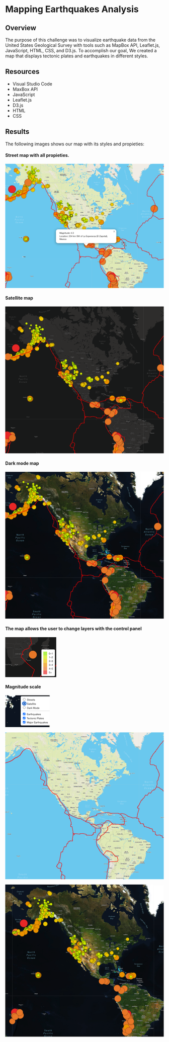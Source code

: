# Mapping Earthquakes Analysis

## Overview

The purpose of this challenge was to visualize earthquake data from the United States Geological Survey with tools such as MapBox API, Leaflet.js, JavaScript, HTML, CSS, and D3.js. To accomplish our goal, We created a map that displays tectonic plates and earthquakes in different styles. 

## Resources

- Visual Studio Code
- MaxBox API
- JavaScript
- Leaflet.js
- D3.js
- HTML
- CSS


## Results

The following images shows our map with its styles and propieties:

#### Street map with all propieties.
![Alt text](/Resources/1.png "imagen1")

#### Satellite map
![Alt text](/Resources/8.png "imagen2")

#### Dark mode map
![Alt text](/Resources/9.png "imagen3")

#### The map allows the user to change layers with the control panel
![Alt text](/Resources/4.png "imagen4")

#### Magnitude scale
![Alt text](/Resources/5.png "imagen5")

![Alt text](/Resources/6.png "imagen6")

![Alt text](/Resources/7.png "imagen7")
